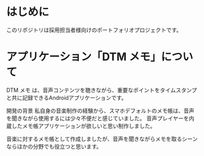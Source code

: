 # はじめに
このリポジトリは採用担当者様向けのポートフォリオプロジェクトです。

# アプリケーション「DTM メモ」について
DTM メモ は、音声コンテンツを聴きながら、重要なポイントをタイムスタンプと共に記録できるAndroidアプリケーションです。

開発の背景
私自身の音楽制作の経験から、スマホデフォルトのメモ帳は、音声を聞きながら使用するには少々不便だと感じていました。
音声プレイヤーを内蔵したメモ帳アプリケーションが欲しいと思い制作しました。

音楽に対するメモ帳として作成しましたが、音声を聞きながらメモを取るシーンならほかの分野でも役立つと思います。
